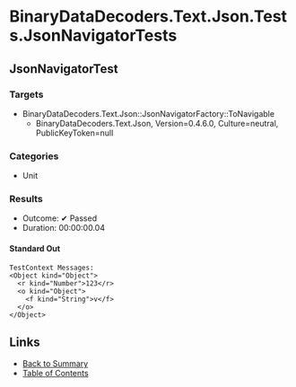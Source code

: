 # BinaryDataDecoders.Text.Json.Tests.JsonNavigatorTests

## JsonNavigatorTest

### Targets

* BinaryDataDecoders.Text.Json::JsonNavigatorFactory::ToNavigable
  * BinaryDataDecoders.Text.Json, Version=0.4.6.0, Culture=neutral, PublicKeyToken=null

### Categories

* Unit

### Results

* Outcome: ✔ Passed
* Duration: 00:00:00.04

#### Standard Out

```
TestContext Messages:
<Object kind="Object">
  <r kind="Number">123</r>
  <o kind="Object">
    <f kind="String">v</f>
  </o>
</Object>
```

## Links

* [Back to Summary](../Summary.md)
* [Table of Contents](../../TOC.md)
